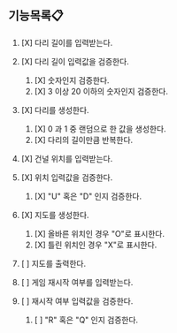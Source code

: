 ## 기능목록📋

1. [X] 다리 길이를 입력받는다.


2. [X] 다리 길이 입력값을 검증한다.
   1. [X] 숫자인지 검증한다.
   2. [X] 3 이상 20 이하의 숫자인지 검증한다.


3. [X] 다리를 생성한다.
   1. [X] 0 과 1 중 랜덤으로 한 값을 생성한다.
   2. [X] 다리의 길이만큼 반복한다.


4. [X] 건널 위치를 입력받는다.


5. [X] 위치 입력값을 검증한다.
   1. [X] "U" 혹은 "D" 인지 검증한다.


6. [X] 지도를 생성한다.
   1. [X] 올바른 위치인 경우 "O"로 표시한다.
   2. [X] 틀린 위치인 경우 "X"로 표시한다.


7. [ ] 지도를 출력한다.


8. [ ] 게임 재시작 여부를 입력받는다.


9. [ ] 재시작 여부 입력값을 검증한다.
   1. [ ] "R" 혹은 "Q" 인지 검증한다.
